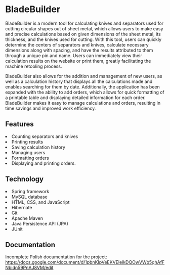 # BladeBuilder
BladeBuilder is a modern tool for calculating knives and separators used for cutting circular shapes out of sheet metal, which allows users 
to make easy and precise calculations based on given dimensions of the sheet metal, its thickness, and the knives used for cutting. With this tool,
users can quickly determine the centers of separators and knives, calculate necessary dimensions along with spacing, and have the results attributed
to them through a unique pin and name. Users can immediately view their calculation results on the website or print them, greatly facilitating 
the machine retooling process.

BladeBuilder also allows for the addition and management of new users, as well as a calculation history that displays all the calculations made
and enables searching for them by date. Additionally, the application has been expanded with the ability to add orders, which allows for quick formatting
of a printable table and displaying detailed information for each order. BladeBuilder makes it easy to manage calculations and orders, resulting 
in time savings and improved work efficiency.

## Features
<li>Counting separators and knives 
<li>Printing results
<li>Saving calculation history
<li>Managing users
<li>Formatting orders
<li>Displaying and printing orders.

## Technology
<li>Spring framework 
<li>MySQL database 
<li>HTML, CSS, and JavaScript 
<li>Hibernate 
<li>Git 
<li>Apache Maven 
<li>Java Persistence API (JPA) 
<li>JUnit 

## Documentation
Incomplete Polish documentation for the project:
https://docs.google.com/document/d/1pbnKIpVeEKVEleikDQOwVWb5qhAfFNbidn59PnAJ8VM/edit
